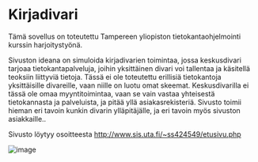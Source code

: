 # Kirjadivari

Tämä sovellus on toteutettu Tampereen yliopiston tietokantaohjelmointi kurssin harjoitystyönä.

Sivuston ideana on simuloida kirjadivarien toimintaa, jossa keskusdivari tarjoaa tietokantapalveluja, joihin yksittäinen divari voi tallentaa ja käsitellä teoksiin liittyviä tietoja. Tässä ei ole toteutettu erillisiä tietokantoja yksittäisille divareille, vaan niille on luotu omat skeemat. Keskusdivarilla ei tässä ole omaa myyntitoimintaa, vaan se vain vastaa yhteisestä tietokannasta ja palveluista, ja pitää yllä asiakasrekisteriä.
Sivusto toimii hieman eri tavoin kunkin divarin ylläpitäjälle, ja eri tavoin myös sivuston asiakkaille..

Sivusto löytyy osoitteesta http://www.sis.uta.fi/~ss424549/etusivu.php
 
 
![image](https://user-images.githubusercontent.com/25391249/52175964-bf625580-27b4-11e9-9ad3-d536b840184a.png)
